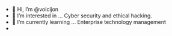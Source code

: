 - 👋 Hi, I’m @voicijon
- 👀 I’m interested in ... Cyber security and ethical hacking.
- 🌱 I’m currently learning ... Enterprise technology management 
-
<!---
voicijon/voicijon is a ✨ special ✨ repository because its `README.md` (this file) appears on your GitHub profile.
You can click the Preview link to take a look at your changes.
--->
